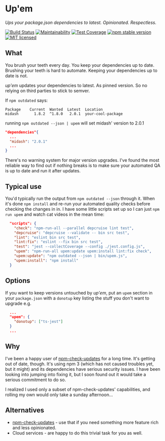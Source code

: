 # Up'em
*Ups your package.json dependencies to latest. Opinionated. Respectless.*

[![Build Status](https://travis-ci.org/sverweij/upem.svg?branch=master)](https://travis-ci.org/sverweij/upem)
[![Maintainability](https://api.codeclimate.com/v1/badges/ecd08465c81bc85b83fe/maintainability)](https://codeclimate.com/github/sverweij/upem/maintainability)
[![Test Coverage](https://api.codeclimate.com/v1/badges/ecd08465c81bc85b83fe/test_coverage)](https://codeclimate.com/github/sverweij/upem/test_coverage)
[![npm stable version](https://img.shields.io/npm/v/upem.svg)](https://npmjs.com/package/upem)
[![MIT licensed](https://img.shields.io/badge/license-MIT-blue.svg)](LICENSE)


## What
You brush your teeth every day. You keep your dependencies up to date. 
Brushing your teeth is hard to automate. Keeping your dependencies up to date
is not.

_up'em_ updates your dependencies to latest. As pinned version. So no
relying on third parties to stick to semver.

If `npm outdated` says:
```
Package    Current  Wanted  Latest  Location
midash       1.8.2  ^1.8.0   2.0.1  your-cool-package
```

running `npm outdated --json | upem` will set midash' version to 2.0.1

```json
"dependencies"{
  ...
  "midash": "2.0.1"
  ...
}
```

There's no warning system for major version upgrades. I've found the most
reliable way to find out if nothing breaks is to make sure your automated
QA is up to date and run it after updates.

## Typical use
You'd typically run the output from `npm outdated --json` through it. When it's done
`npm install` and re-run your automated quality checks before checking the
changes in in. I have some little scripts set up so I can just `npm run upem`
and watch cat videos in the mean time:

```json
  "scripts": {
    "check": "npm-run-all --parallel depcruise lint test",
    "depcruise": "depcruise --validate -- bin src test",
    "lint": "eslint bin src test",
    "lint:fix": "eslint --fix bin src test",
    "test": "jest --collectCoverage --config ./jest.config.js",
    "upem": "npm-run-all upem:update upem:install lint:fix check",
    "upem:update": "npm outdated --json | bin/upem.js",
    "upem:install": "npm install"
  }
```

## Options
If you want to keep versions untouched by _up'em_, put an `upem` section
in your `package.json` with a `donotup` key listing the stuff you don't
want to upgrade e.g.

```json
  ...
  "upem": {
    "donotup": ["ts-jest"]
  }
  ...
```

## Why
I've been a happy user of [npm-check-updates](https://github.com/tjunnone/npm-check-updates)
for a long time. It's getting out of date, though. It's using npm 3 (which has not caused
troubles yet, but it might) and its dependencies have serious security issues.
I have been looking into jumping into fixing it, but I soon found out it would take
a serious commitment to do so.

I realized I used only a subset of npm-check-updates' capabilities, and rolling
my own would only take a sunday afternoon...

## Alternatives
- [npm-check-updates](https://github.com/tjunnone/npm-check-updates) - use that if you
  need something more feature rich and less opinionated.
- Cloud services - are happy to do this trivial task for you as well.

